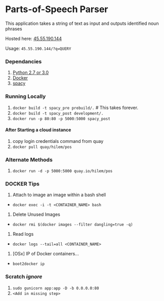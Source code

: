 # Parts-of-Speech Parser

This application takes a string of text as input and outputs identified noun phrases

Hosted here: [45.55.190.144](http://45.55.190.144)

Usage: `45.55.190.144/?q=QUERY`


### Dependancies

1. [Python 2.7 or 3.0](https://www.python.org/downloads/)
1. [Docker](http://docs.docker.com/mac/step_one/)
1. [spacy](https://honnibal.github.io/spaCy/quickstart.html#install)


### Running Locally

1. `docker build -t spacy_pre prebuild/.`  # This takes forever.
1. `docker build -t spacy_post development/.`
1. `docker run -p 80:80 -p 5000:5000 spacy_post`


#### After Starting a cloud instance
1. copy login credentials command from quay
1. `docker pull quay/hilem/pos`

### Alternate Methods
1. `docker run -d -p 5000:5000 quay.io/hilem/pos`


### DOCKER Tips
1. Attach to image an image within a bash shell
- `docker exec -i -t <CONTAINER_NAME> bash`
1. Delete Unused Images
- `docker rmi $(docker images --filter dangling=true -q)`
1. Read logs
- `docker logs --tail=all <CONTAINER_NAME>`
1. [OSx] IP of Docker containers...
- `boot2docker ip`

### Scratch *ignore*
1. `sudo gunicorn app:app -D -b 0.0.0.0:80`
1. `<Add in missing step>`
